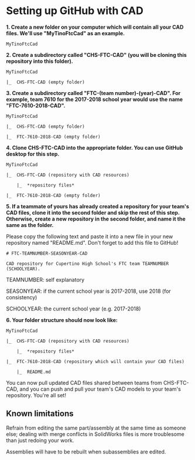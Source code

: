 # Setting up GitHub with CAD

**1. Create a new folder on your computer which will contain all your CAD files. We'll use "MyTinoFtcCad" as an example.**

```
MyTinoFtcCad
```

**2. Create a subdirectory called "CHS-FTC-CAD" (you will be cloning this repository into this folder).**

```
MyTinoFtcCad

|_  CHS-FTC-CAD (empty folder)
```

**3. Create a subdirectory called "FTC-(team number)-(year)-CAD". For example, team 7610 for the 2017-2018 school year would use the name "FTC-7610-2018-CAD".**

```
MyTinoFtcCad

|_  CHS-FTC-CAD (empty folder)

|_  FTC-7610-2018-CAD (empty folder)
```

**4. Clone CHS-FTC-CAD into the appropriate folder. You can use GitHub desktop for this step.**

```
MyTinoFtcCad

|_  CHS-FTC-CAD (repository with CAD resources)

    |_  *repository files*

|_  FTC-7610-2018-CAD (empty folder)
```

**5. If a teammate of yours has already created a repository for your team's CAD files, clone it into the second folder and skip the rest of this step. Otherwise, create a new repository in the second folder, and name it the same as the folder.**

Please copy the following text and paste it into a new file in your new repository named "README.md". Don't forget to add this file to GitHub!

```
# FTC-TEAMNUMBER-SEASONYEAR-CAD

CAD repository for Cupertino High School's FTC team TEAMNUMBER (SCHOOLYEAR).
```

TEAMNUMBER: self explanatory

SEASONYEAR: if the current school year is 2017-2018, use 2018 (for consistency)

SCHOOLYEAR: the current school year (e.g. 2017-2018)

**6. Your folder structure should now look like:**

```
MyTinoFtcCad

|_  CHS-FTC-CAD (repository with CAD resources)

    |_  *repository files*

|_  FTC-7610-2018-CAD (repository which will contain your CAD files)

    |_  README.md
```

You can now pull updated CAD files shared between teams from CHS-FTC-CAD, and you can push and pull your team's CAD models to your team's repository. You're all set!

## Known limitations

Refrain from editing the same part/assembly at the same time as someone else; dealing with merge conflicts in SolidWorks files is more troublesome than just redoing your work.

Assemblies will have to be rebuilt when subassemblies are edited.
